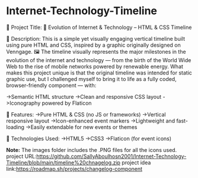 # Internet-Technology-Timeline
📌 Project Title:
📆 Evolution of Internet & Technology – HTML & CSS Timeline

📝 Description:
This is a simple yet visually engaging vertical timeline built using pure HTML and CSS, inspired by a graphic originally designed on Venngage.
🖼️ The timeline visually represents the major milestones in the evolution of the internet and technology — from the birth of the World Wide Web to the rise of mobile networks powered by renewable energy.
What makes this project unique is that the original timeline was intended for static graphic use, but I challenged myself to bring it to life as a fully coded, browser-friendly component — with:

->Semantic HTML structure
->Clean and responsive CSS layout
->Iconography powered by Flaticon

🚀 Features:
->Pure HTML & CSS (no JS or frameworks)
->Vertical responsive layout
->Icon-enhanced event markers
->Lightweight and fast-loading
->Easily extendable for new events or themes

🔧 Technologies Used:
->HTML5
->CSS3
->Flaticon (for event icons)

**Note:** The images folder includes the .PNG files for all the icons used.
project URL:https://github.com/SallyAboulhosn2001/Internet-Technology-Timeline/blob/main/timeline%20chnagelog.zip
project idea link:https://roadmap.sh/projects/changelog-component
